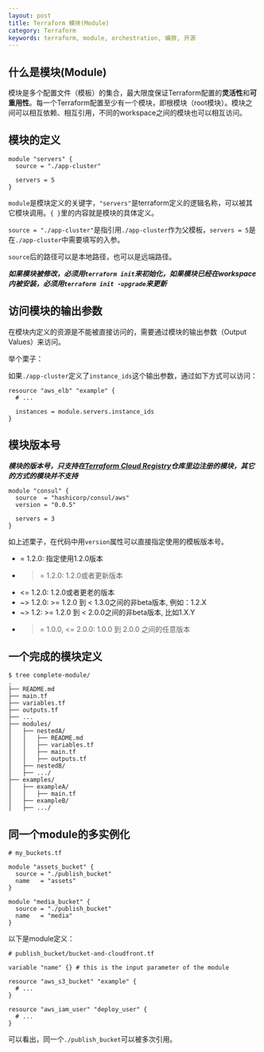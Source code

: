 ```yaml
---
layout: post
title: Terraform 模块(Module)
category: Terraform
keywords: terraform, module, orchestration, 编排, 开源
---
```


## 什么是模块(Module)

模块是多个配置文件（模板）的集合，最大限度保证Terraform配置的**灵活性**和**可重用性**。每一个Terraform配置至少有一个模块，即根模块（root模块）。模块之间可以相互依赖、相互引用，不同的workspace之间的模块也可以相互访问。

## 模块的定义
>
	module "servers" {
	  source = "./app-cluster"
>
	  servers = 5
	}

`module`是模块定义的关键字，`"servers"`是terraform定义的逻辑名称，可以被其它模块调用。`{ }`里的内容就是模块的具体定义。

`source = "./app-cluster"`是指引用`./app-cluster`作为父模板，`servers = 5`是在`./app-cluster`中需要填写的入参。

`source`后的路径可以是本地路径，也可以是远端路径。

***如果模块被修改，必须用`terraform init`来初始化，如果模块已经在workspace内被安装，必须用`terraform init -upgrade`来更新***

## 访问模块的输出参数

在模块内定义的资源是不能被直接访问的，需要通过模块的输出参数（Output Values）来访问。

举个栗子：

如果`./app-cluster`定义了`instance_ids`这个输出参数，通过如下方式可以访问：

>
	resource "aws_elb" "example" {
	  # ...
>
	  instances = module.servers.instance_ids
	}
	
## 模块版本号

***模块的版本号，只支持在[Terraform Cloud Registry](!https://registry.terraform.io/)仓库里边注册的模块，其它的方式的模块并不支持***

>
	module "consul" {
	  source  = "hashicorp/consul/aws"
	  version = "0.0.5"
>
	  servers = 3
	}

如上述栗子，在代码中用`version`属性可以直接指定使用的模板版本号。

 * = 1.2.0: 指定使用1.2.0版本
 * >= 1.2.0: 1.2.0或者更新版本
 * <= 1.2.0: 1.2.0或者更老的版本
 * ~> 1.2.0: >= 1.2.0 到 < 1.3.0之间的非beta版本, 例如：1.2.X
 * ~> 1.2: >= 1.2.0 到 < 2.0.0之间的非beta版本, 比如1.X.Y
 * >= 1.0.0, <= 2.0.0: 1.0.0 到 2.0.0 之间的任意版本

## 一个完成的模块定义

>
	$ tree complete-module/
	.
	├── README.md
	├── main.tf
	├── variables.tf
	├── outputs.tf
	├── ...
	├── modules/
	│   ├── nestedA/
	│   │   ├── README.md
	│   │   ├── variables.tf
	│   │   ├── main.tf
	│   │   ├── outputs.tf
	│   ├── nestedB/
	│   ├── .../
	├── examples/
	│   ├── exampleA/
	│   │   ├── main.tf
	│   ├── exampleB/
	│   ├── .../
	
## 同一个module的多实例化

>
	# my_buckets.tf
>
	module "assets_bucket" {
	  source = "./publish_bucket"
	  name   = "assets"
	}
>
	module "media_bucket" {
	  source = "./publish_bucket"
	  name   = "media"
	}

以下是module定义：
>
	# publish_bucket/bucket-and-cloudfront.tf
>
	variable "name" {} # this is the input parameter of the module
>
	resource "aws_s3_bucket" "example" {
	  # ...
	}
>
	resource "aws_iam_user" "deploy_user" {
	  # ...
	}
	
可以看出，同一个`./publish_bucket`可以被多次引用。